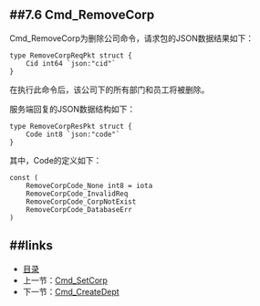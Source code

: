 ##7.6 Cmd_RemoveCorp
---
Cmd_RemoveCorp为删除公司命令，请求包的JSON数据结果如下：
	
	type RemoveCorpReqPkt struct {
		Cid int64 `json:"cid"`
	}

在执行此命令后，该公司下的所有部门和员工将被删除。

服务端回复的JSON数据结构如下：

	type RemoveCorpResPkt struct {
		Code int8 `json:"code"`
	}
其中，Code的定义如下：

	const (
		RemoveCorpCode_None int8 = iota
		RemoveCorpCode_InvalidReq
		RemoveCorpCode_CorpNotExist
		RemoveCorpCode_DatabaseErr
	)


##links
---
* [目录](preface.md)
* 上一节：[Cmd_SetCorp](07.5.md)
* 下一节：[Cmd_CreateDept](07.7.md)